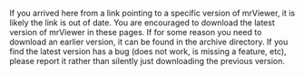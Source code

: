 If you arrived here from a link pointing to a specific version of mrViewer, it is likely the link is out of date.
You are encouraged to download the latest version of mrViewer in these pages.
If for some reason you need to download an earlier version, it can be found in the archive directory.
If you find the latest version has a bug (does not work, is missing a feature, etc), please report it rather than silently just downloading the previous version.
